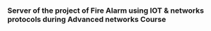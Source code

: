 ### Server of the project of Fire Alarm using IOT & networks protocols during Advanced networks Course
